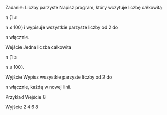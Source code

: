 Zadanie: Liczby parzyste
Napisz program, który wczytuje liczbę całkowitą 

n (1 ≤ 

n ≤ 100) i wypisuje wszystkie parzyste liczby od 2 do 

n włącznie.

Wejście
Jedna liczba całkowita 

n (1 ≤ 

n ≤ 100).

Wyjście
Wypisz wszystkie parzyste liczby od 2 do 

n włącznie, każdą w nowej linii.

Przykład
Wejście
8

Wyjście
2
4
6
8